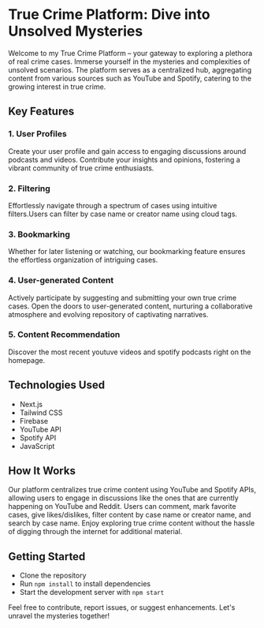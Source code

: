 # True Crime Platform: Dive into Unsolved Mysteries

Welcome to my True Crime Platform – your gateway to exploring a plethora of real crime cases. Immerse yourself in the mysteries and complexities of unsolved scenarios. The platform serves as a centralized hub, aggregating content from various sources such as YouTube and Spotify, catering to the growing interest in true crime.

## Key Features

### 1. User Profiles
Create your user profile and gain access to engaging discussions around podcasts and videos. Contribute your insights and opinions, fostering a vibrant community of true crime enthusiasts.

### 2. Filtering
Effortlessly navigate through a spectrum of cases using intuitive filters.Users can  filter by case name or creator name using cloud tags.

### 3. Bookmarking
Whether for later listening or watching, our bookmarking feature ensures the effortless organization of intriguing cases.

### 4. User-generated Content
Actively participate by suggesting and submitting your own true crime cases. Open the doors to user-generated content, nurturing a collaborative atmosphere and evolving repository of captivating narratives.

### 5. Content Recommendation
Discover the most recent youtuve videos and spotify podcasts right on the homepage.

## Technologies Used

- Next.js
- Tailwind CSS
- Firebase
- YouTube API
- Spotify API
- JavaScript

## How It Works

Our platform centralizes true crime content using YouTube and Spotify APIs, allowing users to engage in discussions like the ones that are currently happening on YouTube and Reddit. Users can comment, mark favorite cases, give likes/dislikes, filter content by case name or creator name, and search by case name. Enjoy exploring true crime content without the hassle of digging through the internet for additional material.

## Getting Started

- Clone the repository
- Run `npm install` to install dependencies
- Start the development server with `npm start`

Feel free to contribute, report issues, or suggest enhancements. Let's unravel the mysteries together!

